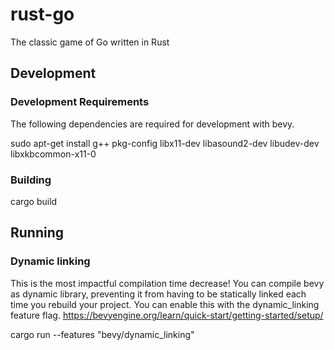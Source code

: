 # rust-go
The classic game of Go written in Rust

## Development

### Development Requirements

The following dependencies are required for development with bevy.

sudo apt-get install g++ pkg-config libx11-dev libasound2-dev libudev-dev libxkbcommon-x11-0

### Building

cargo build

## Running

### Dynamic linking
This is the most impactful compilation time decrease! 
You can compile bevy as dynamic library, preventing it from having to be statically linked each time you rebuild 
your project. You can enable this with the dynamic_linking feature flag.
https://bevyengine.org/learn/quick-start/getting-started/setup/

cargo run --features "bevy/dynamic_linking"
